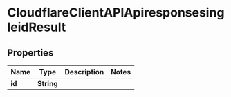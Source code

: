 # CloudflareClientAPIApiresponsesingleidResult

## Properties
Name | Type | Description | Notes
------------ | ------------- | ------------- | -------------
**id** | **String** |  | 
